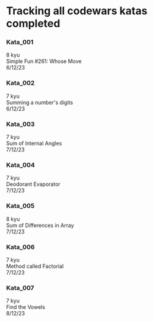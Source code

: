 # Tracking all codewars katas completed
### Kata_001
8 kyu <br>
Simple Fun #261: Whose Move<br>
6/12/23<br>
### Kata_002
7 kyu <br>
Summing a number's digits<br>
6/12/23<br>
### Kata_003
7 kyu <br>
Sum of Internal Angles<br>
7/12/23<br>
### Kata_004
7 kyu <br>
Deodorant Evaporator<br>
7/12/23<br>
### Kata_005
8 kyu <br>
Sum of Differences in Array<br>
7/12/23<br>
### Kata_006
7 kyu <br>
Method called Factorial<br>
7/12/23<br>
### Kata_007
7 kyu <br>
Find the Vowels<br>
8/12/23<br>